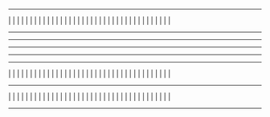__________________________________________________________________________________________________________________________________________________
|                                                                                                                                                 |
|                                                                                                                                                 |
|                                                                                                                                                 |
|                                                                                                                                                 |
|                                                                                                                                                 |
|                                                                                                                                                 |
|                                                                                                                                                 |
|                                                                                                                                                 |
|                                                                                                                                                 |
|                                                                                                                                                 |
|                                                                                                                                                 |
|                                                                                                                                                 |
|                                                                                                                                                 |
|                                                                                                                                                 |
|                                                                                                                                                 |
|                                                                                                                                                 |
|                                                                                                                                                 |
|                                                                                                                                                 |
|                                                                                                                                                 |
__________________________________________________________________________________________________________________________________________________
__________________________________________________________________________________________________________________________________________________
__________________________________________________________________________________________________________________________________________________
__________________________________________________________________________________________________________________________________________________
__________________________________________________________________________________________________________________________________________________
|                                                                                                                                                 |
|                                                                                                                                                 |
|                                                                                                                                                 |
|                                                                                                                                                 |
|                                                                                                                                                 |
|                                                                                                                                                 |
|                                                                                                                                                 |
|                                                                                                                                                 |
|                                                                                                                                                 |
|                                                                                                                                                 |
|                                                                                                                                                 |
|                                                                                                                                                 |
|                                                                                                                                                 |
|                                                                                                                                                 |
|                                                                                                                                                 |
|                                                                                                                                                 |
|                                                                                                                                                 |
|                                                                                                                                                 |
|                                                                                                                                                 |
__________________________________________________________________________________________________________________________________________________
|                                                                                                                                                 |
|                                                                                                                                                 |
|                                                                                                                                                 |
|                                                                                                                                                 |
|                                                                                                                                                 |
|                                                                                                                                                 |
|                                                                                                                                                 |
|                                                                                                                                                 |
|                                                                                                                                                 |
|                                                                                                                                                 |
|                                                                                                                                                 |
|                                                                                                                                                 |
|                                                                                                                                                 |
|                                                                                                                                                 |
|                                                                                                                                                 |
|                                                                                                                                                 |
|                                                                                                                                                 |
|                                                                                                                                                 |
|                                                                                                                                                 |
__________________________________________________________________________________________________________________________________________________





